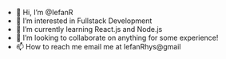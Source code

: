 - 👋 Hi, I’m @IefanR
- 👀 I’m interested in Fullstack Development
- 🌱 I’m currently learning React.js and Node.js
- 💞️ I’m looking to collaborate on anything for some experience! 
- 📫 How to reach me email me at IefanRhys@gmail
